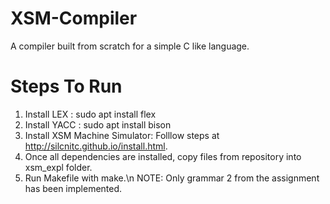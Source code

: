 # XSM-Compiler
A compiler built from scratch for a simple C like language.
# Steps To Run
1) Install LEX : sudo apt install flex
2) Install YACC : sudo apt install bison
3) Install XSM Machine Simulator: Folllow steps at http://silcnitc.github.io/install.html.
4) Once all dependencies are installed, copy files from repository into xsm_expl folder.
5) Run Makefile with make.\n
NOTE: Only grammar 2 from the assignment has been implemented.
